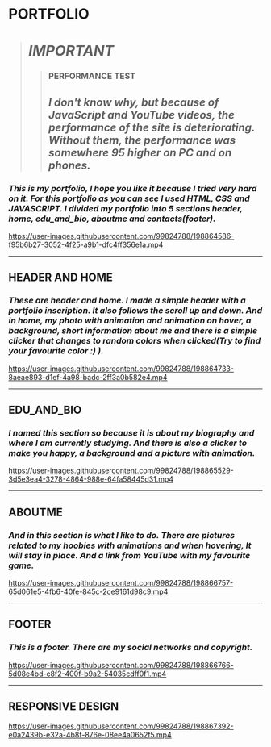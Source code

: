 # __PORTFOLIO__
># ___IMPORTANT___ #
>>### __PERFORMANCE TEST__ ###
>>## _I don't know why, but because of JavaScript and YouTube videos, the performance of the site is deteriorating. Without them, the performance was somewhere 95 higher on PC and on phones._ ##
### _This is my portfolio, I hope you like it because I tried very hard on it. For this portfolio as you can see I used HTML, CSS and JAVASCRIPT. I divided my portfolio into 5 sections header, home, edu_and_bio, aboutme and contacts(footer)._ ###
https://user-images.githubusercontent.com/99824788/198864586-f95b6b27-3052-4f25-a9b1-dfc4ff356e1a.mp4
___
## __HEADER AND HOME__ ##
### _These are header and home. I made a simple header with a portfolio inscription. It also follows the scroll up and down. And in home, my photo with animation and animation on hover, a background, short information about me and there is a simple clicker that changes to random colors when clicked(Try to find your favourite color :) )._ ###
https://user-images.githubusercontent.com/99824788/198864733-8aeae893-d1ef-4a98-badc-2ff3a0b582e4.mp4
___
## __EDU_AND_BIO__
### _I named this section so because it is about my biography and where I am currently studying. And there is also a clicker to make you happy, a background and a picture with animation._ ###
https://user-images.githubusercontent.com/99824788/198865529-3d5e3ea4-3278-4864-988e-64fa58445d31.mp4
___
## __ABOUTME__ ##
### _And in this section is what I like to do. There are pictures related to my hoobies with animations and when hovering, It will stay in place. And a link from YouTube with my favourite game._ ###
https://user-images.githubusercontent.com/99824788/198866757-65d061e5-4fb6-40fe-845c-2ce9161d98c9.mp4
___
## __FOOTER__ ##
### _This is a footer. There are my social networks and copyright._ ###
https://user-images.githubusercontent.com/99824788/198866766-5d08e4bd-c8f2-400f-b9a2-54035cdff0f1.mp4
___
## __RESPONSIVE DESIGN__ ##
https://user-images.githubusercontent.com/99824788/198867392-e0a2439b-e32a-4b8f-876e-08ee4a0652f5.mp4
